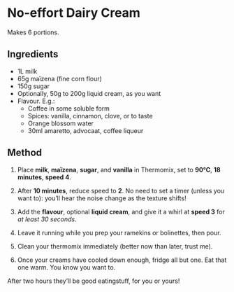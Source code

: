 # No-effort Dairy Cream

Makes 6 portions.

## Ingredients

- 1L milk
- 65g maïzena (fine corn flour)
- 150g sugar
- Optionally, 50g to 200g liquid cream, as you want
- Flavour. E.g.:
  - Coffee in some soluble form
  - Spices: vanilla, cinnamon, clove, or to taste
  - Orange blossom water
  - 30ml amaretto, advocaat, coffee liqueur

## Method

1. Place __milk__, __maïzena__, __sugar__, and __vanilla__ in Thermomix, set to __90℃__,
    __18 minutes__, __speed 4__.

2. After __10 minutes__, reduce speed to __2__. No need to set a timer (unless you want to): you’ll
    hear the noise change as the texture shifts!

3. Add the __flavour__, optional __liquid cream__, and give it a whirl at __speed 3__ for
    *at least 30 seconds*.

4. Leave it running while you prep your ramekins or bolinettes, then pour.

5. Clean your thermomix immediately (better now than later, trust me).

6. Once your creams have cooled down enough, fridge all but one. Eat that one warm. You know you
    want to.

After two hours they’ll be good eatingstuff, for you or yours!

